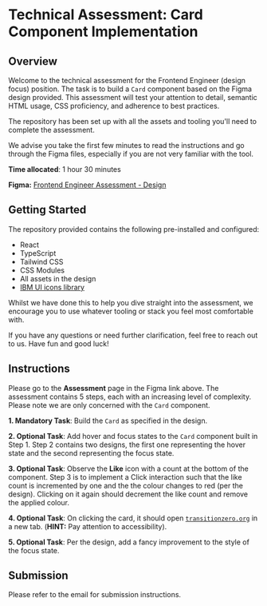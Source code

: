 # Technical Assessment: Card Component Implementation

## Overview
Welcome to the technical assessment for the  Frontend Engineer (design focus) position. The task is to build a `Card` component based on the Figma design provided. This assessment will test your attention to detail, semantic HTML usage, CSS proficiency, and adherence to best practices.

The repository has been set up with all the assets and tooling you'll need to complete the assessment. 

 We advise you take the first few minutes to read the instructions and go through the Figma files, especially if you are not very familiar with the tool.

 **Time allocated**: 1 hour 30 minutes 

**Figma:** [Frontend Engineer Assessment - Design](https://www.figma.com/design/Fe8lmciEWMnjq5Auyg4H9k/FE-Assessment?node-id=5-16&t=b9lSbNpnNy92yPTH-1)

## Getting Started

The repository provided contains the following pre-installed and configured:

- React
- TypeScript
- Tailwind CSS
- CSS Modules
- All assets in the design
- [IBM UI icons library](https://www.ibm.com/design/language/iconography/ui-icons/library/)

Whilst we have done this to help you dive straight into the assessment, we encourage you to use whatever tooling or stack you feel most comfortable with.

 If you have any questions or need further clarification, feel free to reach out to us.  Have fun and good luck!

## Instructions
Please go to the **Assessment** page in the Figma link above. The assessment contains 5 steps, each with an increasing level of complexity. Please note we are only concerned with the `Card` component. 

**1. Mandatory Task**: Build the `Card` as specified in the design.

**2. Optional Task**:  Add hover and focus states to the `Card` component built in Step 1. Step 2 contains two designs, the first one representing the hover state and the second representing the focus state.

**3. Optional Task**: Observe the **Like** icon with a count at the bottom of the component. Step 3 is to implement a Click interaction such that the like count is incremented by one and the the colour changes to red (per the design). Clicking on it again should decrement the like count and remove the applied colour.

**4. Optional Task**: On clicking the card, it should open [`transitionzero.org`](http://transitionzero.org) in a new tab. (**HINT:** Pay attention to accessibility).

**5. Optional Task**: Per the design, add a fancy improvement to the style of the focus state.

## Submission

Please refer to the email for submission instructions.
